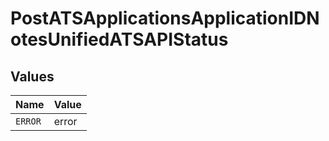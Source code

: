 # PostATSApplicationsApplicationIDNotesUnifiedATSAPIStatus


## Values

| Name    | Value   |
| ------- | ------- |
| `ERROR` | error   |